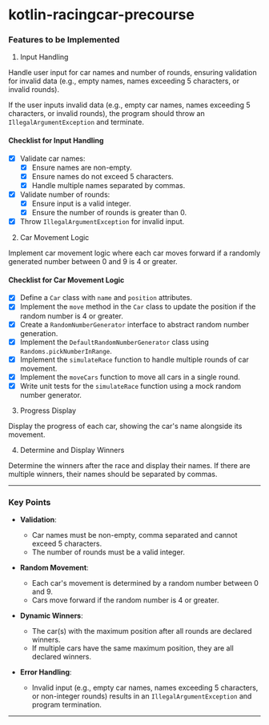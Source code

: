 # kotlin-racingcar-precourse

### Features to be Implemented

1. Input Handling

Handle user input for car names and number of rounds, ensuring validation for invalid data (e.g., empty names, names exceeding 5 characters, or invalid rounds).

If the user inputs invalid data (e.g., empty car names, names exceeding 5 characters, or invalid rounds), the program should throw an `IllegalArgumentException` and terminate.

#### Checklist for Input Handling
- [x] Validate car names:
  - [x] Ensure names are non-empty.
  - [x] Ensure names do not exceed 5 characters.
  - [x] Handle multiple names separated by commas.
- [x] Validate number of rounds:
  - [x] Ensure input is a valid integer.
  - [x] Ensure the number of rounds is greater than 0.
- [x] Throw `IllegalArgumentException` for invalid input.

2. Car Movement Logic

Implement car movement logic where each car moves forward if a randomly generated number between 0 and 9 is 4 or greater.

#### Checklist for Car Movement Logic
- [x] Define a `Car` class with `name` and `position` attributes.
- [x] Implement the `move` method in the `Car` class to update the position if the random number is 4 or greater.
- [x] Create a `RandomNumberGenerator` interface to abstract random number generation.
- [x] Implement the `DefaultRandomNumberGenerator` class using `Randoms.pickNumberInRange`.
- [x] Implement the `simulateRace` function to handle multiple rounds of car movement.
- [x] Implement the `moveCars` function to move all cars in a single round.
- [x] Write unit tests for the `simulateRace` function using a mock random number generator.

3. Progress Display

Display the progress of each car, showing the car's name alongside its movement.

4. Determine and Display Winners

Determine the winners after the race and display their names. If there are multiple winners, their names should be separated by commas.

---

### Key Points

- **Validation**:
  - Car names must be non-empty, comma separated and cannot exceed 5 characters.
  - The number of rounds must be a valid integer.

- **Random Movement**:
  - Each car's movement is determined by a random number between 0 and 9.
  - Cars move forward if the random number is 4 or greater.

- **Dynamic Winners**:
  - The car(s) with the maximum position after all rounds are declared winners.
  - If multiple cars have the same maximum position, they are all declared winners.

- **Error Handling**:
  - Invalid input (e.g., empty car names, names exceeding 5 characters, or non-integer rounds) results in an `IllegalArgumentException` and program termination.

---